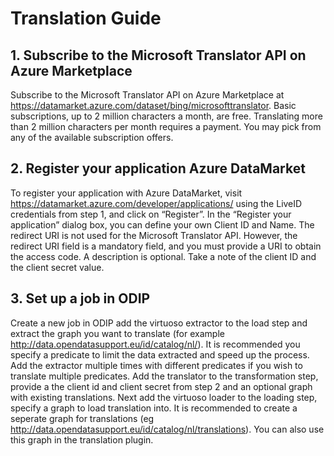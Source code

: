 # Translation Guide
## 1. Subscribe to the Microsoft Translator API on Azure Marketplace

Subscribe to the Microsoft Translator API on Azure Marketplace at https://datamarket.azure.com/dataset/bing/microsofttranslator. Basic subscriptions, up to 2 million characters a month, are free. Translating more than 2 million characters per month requires a payment. You may pick from any of the available subscription offers.

## 2. Register your application Azure DataMarket

To register your application with Azure DataMarket, visit https://datamarket.azure.com/developer/applications/ using the LiveID credentials from step 1, and click on “Register”. In the “Register your application” dialog box, you can define your own Client ID and Name. The redirect URI is not used for the Microsoft Translator API. However, the redirect URI field is a mandatory field, and you must provide a URI to obtain the access code. A description is optional. 
Take a note of the client ID and the client secret value. 

## 3. Set up a job in ODIP
Create a new job in ODIP add the virtuoso extractor to the load step and extract the graph you want to translate (for example http://data.opendatasupport.eu/id/catalog/nl/).
It is recommended you specify a predicate to limit the data extracted and speed up the process. Add the extractor multiple times with different predicates if you wish to translate multiple predicates.
Add the translator to the transformation step, provide a the client id and client secret from step 2 and an optional graph with existing translations.
Next add the virtuoso loader to the loading step, specify a graph to load translation into. It is recommended to create a seperate graph for translations (eg http://data.opendatasupport.eu/id/catalog/nl/translations). You can also use this graph in the translation plugin.
